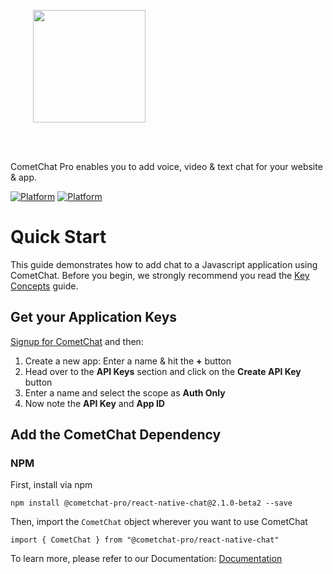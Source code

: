 <div style="width:100%">
<div style="width:100%">
	<div style="width:50%; display:inline-block">
		<p align="center">
		<img style="text-align:center" width="180" height="180" alt="" src="https://raw.githubusercontent.com/cometchat-pro/ios-swift-chat-app/master/Screenshots/CometChat%20Logo.png">	
		</p>	
	</div>	
</div>
</br>
</br>
</div>

CometChat Pro enables you to add voice, video & text chat for your website & app.

<a href="https://www.npmjs.com">[![Platform](https://img.shields.io/badge/Platform-Javascript-blue.svg)](#)</a>
<a href="https://www.npmjs.com">[![Platform](https://img.shields.io/badge/Platform-NPM-orange.svg)](#)</a>

# Quick Start

This guide demonstrates how to add chat to a Javascript application using CometChat. Before you begin, we strongly recommend you read the <a href="https://prodocs.cometchat.com/docs/concepts" target="_blank">Key Concepts</a> guide.

## Get your Application Keys

<a href="https://app.cometchat.io" target="_blank">Signup for CometChat</a> and then:

1. Create a new app: Enter a name & hit the **+** button
2. Head over to the **API Keys** section and click on the **Create API Key** button
3. Enter a name and select the scope as **Auth Only**
4. Now note the **API Key** and **App ID**

## Add the CometChat Dependency

### NPM
First, install via npm

```
npm install @cometchat-pro/react-native-chat@2.1.0-beta2 --save
```

Then, import the `CometChat` object wherever you want to use CometChat

```
import { CometChat } from "@cometchat-pro/react-native-chat" 
```


To learn more, please refer to our Documentation: <a href="https://prodocs.cometchat.com/v2.1/docs/react-native-quick-start">Documentation</a>